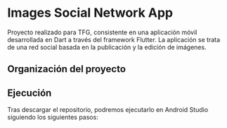 # Images Social Network App

Proyecto realizado para TFG, consistente en una aplicación móvil desarrollada en Dart a través del framework Flutter. La aplicación se trata de una red social basada en la publicación y la edición de imágenes.

## Organización del proyecto


## Ejecución 

Tras descargar el repositorio, podremos ejecutarlo en Android Studio siguiendo los siguientes pasos:





